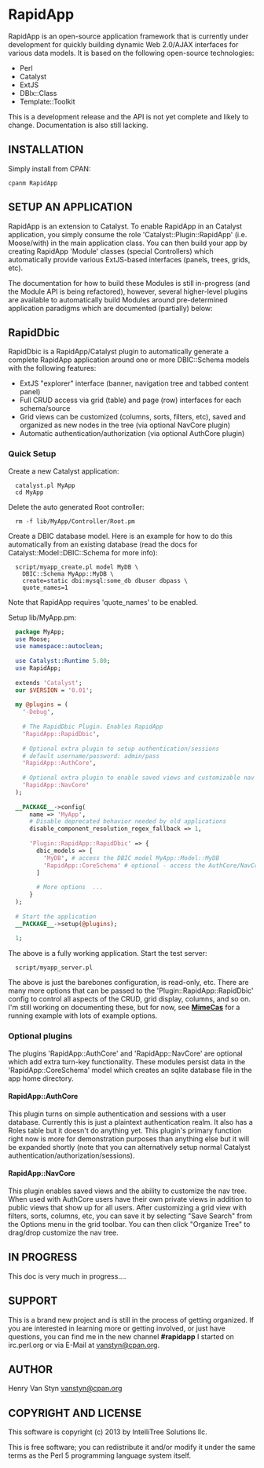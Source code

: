 # RapidApp

RapidApp is an open-source application framework that is currently under development for quickly building dynamic Web 2.0/AJAX interfaces for various data models. It is based on the following open-source technologies:

- Perl
- Catalyst
- ExtJS
- DBIx::Class
- Template::Toolkit

This is a development release and the API is not yet complete and likely to change. Documentation is also still lacking.

## INSTALLATION

Simply install from CPAN:

 ```cpanm RapidApp```

## SETUP AN APPLICATION

RapidApp is an extension to Catalyst. To enable RapidApp in an Catalyst application, you simply consume the role 'Catalyst::Plugin::RapidApp' (i.e. Moose/with) in the main application class. You can then build your app by creating RapidApp 'Module' classes (special Controllers) which automatically provide various ExtJS-based interfaces (panels, trees, grids, etc).

The documentation for how to build these Modules is still in-progress (and the Module API is being refactored), however, several higher-level plugins are available to automatically build Modules around pre-determined application paradigms which are documented (partially) below:

## RapidDbic

RapidDbic is a RapidApp/Catalyst plugin to automatically generate a complete RapidApp application around one or more DBIC::Schema models with the following features:

- ExtJS "explorer" interface (banner, navigation tree and tabbed content panel)
- Full CRUD access via grid (table) and page (row) interfaces for each schema/source
- Grid views can be customized (columns, sorts, filters, etc), saved and organized as new nodes in the tree (via optional NavCore plugin)
- Automatic authentication/authorization (via optional AuthCore plugin)

### Quick Setup

Create a new Catalyst application:

```
  catalyst.pl MyApp
  cd MyApp
```

Delete the auto generated Root controller:

```
  rm -f lib/MyApp/Controller/Root.pm
```

Create a DBIC database model. Here is an example for how to do this automatically from an existing database (read the docs for Catalyst::Model::DBIC::Schema for more info):

```
  script/myapp_create.pl model MyDB \
    DBIC::Schema MyApp::MyDB \
    create=static dbi:mysql:some_db dbuser dbpass \
    quote_names=1
```

Note that RapidApp requires 'quote_names' to be enabled.

Setup lib/MyApp.pm:

```perl
  package MyApp;
  use Moose;
  use namespace::autoclean;
  
  use Catalyst::Runtime 5.80;
  use RapidApp;
  
  extends 'Catalyst';
  our $VERSION = '0.01';
  
  my @plugins = (
    '-Debug',
    
    # The RapidDbic Plugin. Enables RapidApp
    'RapidApp::RapidDbic',
    
    # Optional extra plugin to setup authentication/sessions
    # default username/password: admin/pass
    'RapidApp::AuthCore',
    
    # Optional extra plugin to enable saved views and customizable nav tree
    'RapidApp::NavCore'
  );
  
  __PACKAGE__->config(
      name => 'MyApp',
      # Disable deprecated behavior needed by old applications
      disable_component_resolution_regex_fallback => 1,
      
      'Plugin::RapidApp::RapidDbic' => {
        dbic_models => [
          'MyDB', # access the DBIC model MyApp::Model::MyDB
          'RapidApp::CoreSchema' # optional - access the AuthCore/NavCore data
        ]
        
        # More options  ...
      }
  );
  
  # Start the application
  __PACKAGE__->setup(@plugins);
  
  1;
```

The above is a fully working application. Start the test server:

```
  script/myapp_server.pl
```

The above is just the barebones configuration, is read-only, etc. There are many more options that can be passed to the 'Plugin::RapidApp::RapidDbic' config to control all aspects of the CRUD, grid display, columns, and so on. I'm still working on documenting these, but for now, see **[MimeCas](https://github.com/vanstyn/MimeCas)** for a running example with lots of example options.

### Optional plugins

The plugins 'RapidApp::AuthCore' and 'RapidApp::NavCore' are optional which add extra turn-key functionality. These modules persist data in the 'RapidApp::CoreSchema' model which creates an sqlite database file in the app home directory.

#### RapidApp::AuthCore

This plugin turns on simple authentication and sessions with a user database. Currently this is just a plaintext authentication realm. It also has a Roles table but it doesn't do anything yet. This plugin's primary function right now is more for demonstration purposes than anything else but it will be expanded shortly (note that you can alternatively setup normal Catalyst authentication/authorization/sessions).

#### RapidApp::NavCore

This plugin enables saved views and the ability to customize the nav tree. When used with AuthCore users have their own private views in addition to public views that show up for all users. After customizing a grid view with filters, sorts, columns, etc, you can save it by selecting "Save Search" from the Options menu in the grid toolbar. You can then click "Organize Tree" to drag/drop customize the nav tree.

## IN PROGRESS

This doc is very much in progress....

## SUPPORT

This is a brand new project and is still in the process of getting organized. If you are interested in learning more or getting involved, or just have questions, you can find me in the new channel **#rapidapp** I started on irc.perl.org or via E-Mail at vanstyn@cpan.org.

## AUTHOR

Henry Van Styn <vanstyn@cpan.org>

## COPYRIGHT AND LICENSE

This software is copyright (c) 2013 by IntelliTree Solutions llc.

This is free software; you can redistribute it and/or modify it under
the same terms as the Perl 5 programming language system itself.



